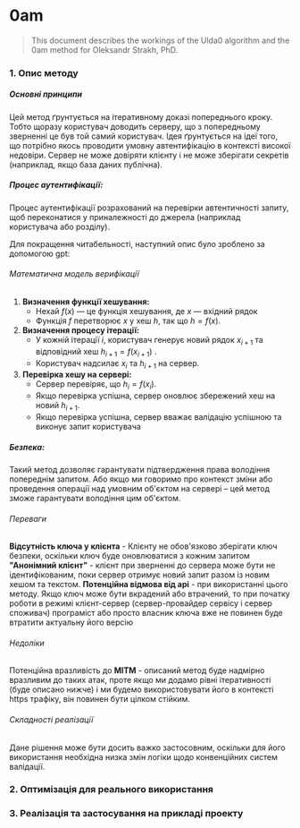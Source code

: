 # 0am

> This document describes the workings of the Ulda0 algorithm and the 0am method for Oleksandr Strakh, PhD.

### 1. Опис методу

##### Основні принципи 
Цей метод ґрунтується на ітеративному доказі попереднього кроку. Тобто щоразу користувач доводить серверу, що з попередньому зверненні це був той самий користувач.
Ідея ґрунтується на ідеї того, що потрібно якось проводити умовну автентифікацію в контексті високої недовіри. Сервер не може довіряти клієнту і не може зберігати секретів (наприклад, якщо база даних публічна).

##### Процес аутентифікації: 
Процес аутентифікації розрахований на перевірки автентичності запиту, щоб переконатися у приналежності до джерела (наприклад користувача або розділу).

Для покращення читабельності, наступний опис було зроблено за допомогою gpt:
###### Математична модель верифікації
1. **Визначення функції хешування:**
	- Нехай $f(x)$ — це функція хешування, де $x$ — вхідний рядок
	- Функція $f$ перетворює $x$ у хеш $h$, так що $h=f(x)$.
2. **Визначення процесу ітерації:**
	- У кожній ітерації $i$, користувач генерує новий рядок $x_{i+1}$ та відповідний хеш $h_{i+1}​=f(x_{i+1}​)$ .
	- Користувач надсилає $x_i$​ та $h_{i+1}$​ на сервер.
3. **Перевірка хешу на сервері:**
	- Сервер перевіряє, що $h_i = f(x_i)$.
	- Якщо перевірка успішна, сервер оновлює збережений хеш на новий $h_{i+1}$.
	- Якщо перевірка успішна, сервер вважає валідацію успішною та виконує запит користувача 

##### Безпека:
Такий метод дозволяє гарантувати підтвердження права володіння попереднім запитом. Або якщо ми говоримо про контекст зміни або проведення операції над умовним об'єктом на сервері – цей метод зможе гарантувати володіння цим об'єктом.

###### Переваги
**Відсутність ключа у клієнта** - Клієнту не обов'язково зберігати ключ безпеки, оскільки ключ буде оновлюватися з кожним запитом
**"Анонімний клієнт"** - клієнт при зверненні до сервера може бути не ідентифікованим, поки сервер отримує новий запит разом із новим хешом та текстом.
**Потенційна відмова від api** - при використанні цього методу. Якщо ключ може бути вкрадений або втрачений, то при початку роботи в режимі клієнт-сервер (сервер-провайдер сервісу і сервер споживач) програміст або просто власник ключа вже не повинен буде втратити актуальну його версію
###### Недоліки
Потенційна вразливість до **MITM** - описаний метод буде надмірно вразливим до таких атак, проте якщо ми додамо рівні ітеративності (буде описано нижче) і ми будемо використовувати його в контексті https трафіку, він повинен бути цілком стійким.
###### Складності реалізації
Дане рішення може бути досить важко застосовним, оскільки для його використання необхідна низка змін логіки щодо конвенційних систем валідації.


### 2. Оптимізація для реального використання
### 3. Реалізація та застосування на прикладі проекту